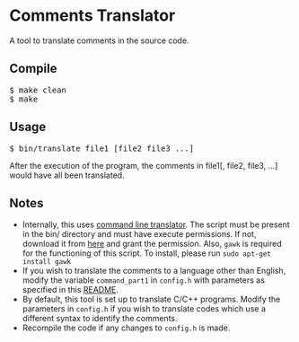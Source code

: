 # Comments Translator
A tool to translate comments in the source code.   

## Compile

<pre>
$ make clean
$ make 
</pre>

## Usage

<pre>
$ bin/translate file1 [file2 file3 ...]
</pre>
After the execution of the program, the comments in file1[, file2, file3, ...] would have all been translated.

## Notes

* Internally, this uses [command line translator](https://github.com/soimort/translate-shell). The script must be present in the bin/ directory and must have execute permissions. If not, download it from [here](https://github.com/soimort/translate-shell#user-content-option-1-direct-download) and grant the permission. Also, `gawk` is required for the functioning of this script. To install, please run `sudo apt-get install gawk`
* If you wish to translate the comments to a language other than English, modify the variable `command_part1` in `config.h` with parameters as specified in this [README](https://github.com/soimort/translate-shell#user-content-translate-a-word). 
* By default, this tool is set up to translate C/C++ programs. Modify the parameters in `config.h` if you wish to translate codes which use a different syntax to identify the comments. 
* Recompile the code if any changes to `config.h` is made.
